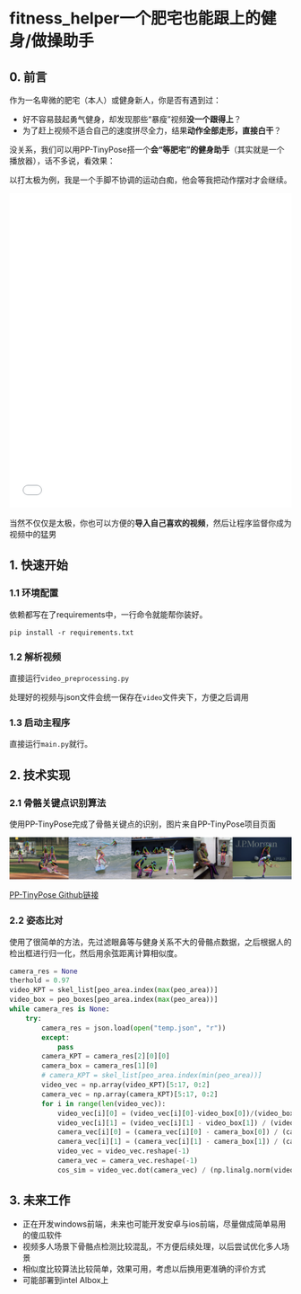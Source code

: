 # fitness_helper一个肥宅也能跟上的健身/做操助手

## 0. 前言

作为一名卑微的肥宅（本人）或健身新人，你是否有遇到过：

- 好不容易鼓起勇气健身，却发现那些“暴瘦”视频**没一个跟得上**？
- 为了赶上视频不适合自己的速度拼尽全力，结果**动作全部走形，直接白干**？

没关系，我们可以用PP-TinyPose搭一个**会“等肥宅”的健身助手**（其实就是一个播放器），话不多说，看效果：

以打太极为例，我是一个手脚不协调的运动白痴，他会等我把动作摆对才会继续。

<iframe src="//player.bilibili.com/player.html?aid=429584233&bvid=BV1ke4y1i7uF" scrolling="no" border="0" frameborder="no" framespacing="0" allowfullscreen="true"  width="100%" height="560px"> </iframe>


当然不仅仅是太极，你也可以方便的**导入自己喜欢的视频**，然后让程序监督你成为视频中的猛男



## 1. 快速开始

### 1.1 环境配置

依赖都写在了requirements中，一行命令就能帮你装好。

```shell
pip install -r requirements.txt
```

### 1.2 解析视频

直接运行`video_preprocessing.py`

处理好的视频与json文件会统一保存在`video`文件夹下，方便之后调用

### 1.3 启动主程序

直接运行`main.py`就行。



## 2. 技术实现

### 2.1 骨骼关键点识别算法

使用PP-TinyPose完成了骨骼关键点的识别，图片来自PP-TinyPose项目页面

![tinypose_demo](README.assets/tinypose_demo-16650454998792.png)

[PP-TinyPose Github链接](https://github.com/PaddlePaddle/PaddleDetection/tree/release/2.5/configs/keypoint/tiny_pose)

### 2.2 姿态比对

使用了很简单的方法，先过滤眼鼻等与健身关系不大的骨骼点数据，之后根据人的检出框进行归一化，然后用余弦距离计算相似度。

```python
camera_res = None
therhold = 0.97
video_KPT = skel_list[peo_area.index(max(peo_area))]
video_box = peo_boxes[peo_area.index(max(peo_area))]
while camera_res is None:
    try:
        camera_res = json.load(open("temp.json", "r"))
        except:
            pass
        camera_KPT = camera_res[2][0][0]
        camera_box = camera_res[1][0]
        # camera_KPT = skel_list[peo_area.index(min(peo_area))]
        video_vec = np.array(video_KPT)[5:17, 0:2]
        camera_vec = np.array(camera_KPT)[5:17, 0:2]
        for i in range(len(video_vec)):
            video_vec[i][0] = (video_vec[i][0]-video_box[0])/(video_box[2] - video_box[0])
            video_vec[i][1] = (video_vec[i][1] - video_box[1]) / (video_box[3] - video_box[1])
            camera_vec[i][0] = (camera_vec[i][0] - camera_box[0]) / (camera_box[2] - camera_box[0])
            camera_vec[i][1] = (camera_vec[i][1] - camera_box[1]) / (camera_box[3] - camera_box[1])
            video_vec = video_vec.reshape(-1)
            camera_vec = camera_vec.reshape(-1)
            cos_sim = video_vec.dot(camera_vec) / (np.linalg.norm(video_vec) * np.linalg.norm(camera_vec))
```



## 3. 未来工作

- 正在开发windows前端，未来也可能开发安卓与ios前端，尽量做成简单易用的傻瓜软件
- 视频多人场景下骨骼点检测比较混乱，不方便后续处理，以后尝试优化多人场景
- 相似度比较算法比较简单，效果可用，考虑以后换用更准确的评价方式
- 可能部署到intel AIbox上